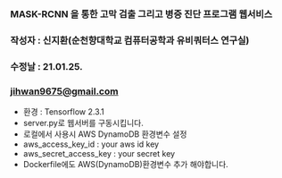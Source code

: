 ### MASK-RCNN 을 통한 고막 검출 그리고 병증 진단 프로그램 웹서비스
### 작성자 : 신지환(순천향대학교 컴퓨터공학과 유비쿼터스 연구실)
### 수정날 : 21.01.25.
### jihwan9675@gmail.com
 - 환경 : Tensorflow 2.3.1
 - server.py로 웹서버를 구동시킵니다.
 - 로컬에서 사용시 AWS DynamoDB 환경변수 설정
  - aws_access_key_id : your aws id key
  - aws_secret_access_key : your secret key
 - Dockerfile에도 AWS(DynamoDB)환경변수 추가 해야합니다.
